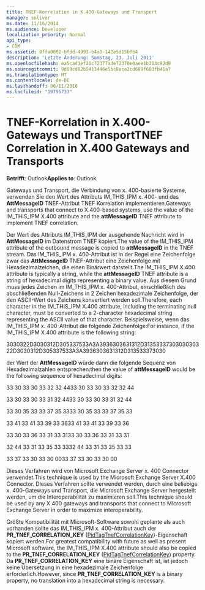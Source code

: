 ```yaml
---
title: TNEF-Korrelation in X.400-Gateways und Transport
manager: soliver
ms.date: 11/16/2014
ms.audience: Developer
localization_priority: Normal
api_type:
- COM
ms.assetid: 0ffa0802-bfdd-4993-b4a3-142e5d15bfb4
description: 'Letzte Änderung: Samstag, 23. Juli 2011'
ms.openlocfilehash: ea5ca41ef21c72377ade72370e0aee1b313c92d9
ms.sourcegitcommit: 9d60cd82b5413446e5bc8ace2cd689f683fb41a7
ms.translationtype: MT
ms.contentlocale: de-DE
ms.lasthandoff: 06/11/2018
ms.locfileid: "19795733"
---
```

# <a name="tnef-correlation-in-x400-gateways-and-transports"></a><span data-ttu-id="522f1-103">TNEF-Korrelation in X.400-Gateways und Transport</span><span class="sxs-lookup"><span data-stu-id="522f1-103">TNEF Correlation in X.400 Gateways and Transports</span></span>

  
  
<span data-ttu-id="522f1-104">**Betrifft**: Outlook</span><span class="sxs-lookup"><span data-stu-id="522f1-104">**Applies to**: Outlook</span></span> 
  
<span data-ttu-id="522f1-105">Gateways und Transport, die Verbindung von x. 400-basierte Systeme, verwenden Sie den Wert des Attributs IM_THIS_IPM x. 400- und das **AttMessageID** TNEF-Attribut TNEF Korrelation implementieren.</span><span class="sxs-lookup"><span data-stu-id="522f1-105">Gateways and transports that connect to X.400-based systems, use the value of the IM_THIS_IPM X.400 attribute and the **attMessageID** TNEF attribute to implement TNEF correlation.</span></span> 
  
<span data-ttu-id="522f1-106">Der Wert des Attributs IM_THIS_IPM der ausgehende Nachricht wird in **AttMessageID** im Datenstrom TNEF kopiert.</span><span class="sxs-lookup"><span data-stu-id="522f1-106">The value of the IM_THIS_IPM attribute of the outbound message is copied to **attMessageID** in the TNEF stream.</span></span> <span data-ttu-id="522f1-107">Das IM_THIS_IPM x. 400-Attribut ist in der Regel eine Zeichenfolge zwar das **AttMessageID** TNEF-Attribut eine Zeichenfolge mit Hexadezimalzeichen, die einen Binärwert darstellt.</span><span class="sxs-lookup"><span data-stu-id="522f1-107">The IM_THIS_IPM X.400 attribute is typically a string, while the **attMessageID** TNEF attribute is a string of hexadecimal digits representing a binary value.</span></span> <span data-ttu-id="522f1-108">Aus diesem Grund muss jedes Zeichen im IM_THIS_IPM x. 400-Attribut, einschließlich des abschließenden Null-Zeichens in 2 Zeichen hexadezimale Zeichenfolge, der den ASCII-Wert des Zeichens konvertiert werden soll.</span><span class="sxs-lookup"><span data-stu-id="522f1-108">Therefore, each character in the IM_THIS_IPM X.400 attribute, including the terminating null character, must be converted to a 2-character hexadecimal string representing the ASCII value of that character.</span></span> <span data-ttu-id="522f1-109">Beispielsweise, wenn das IM_THIS_IPM x. 400-Attribut die folgende Zeichenfolge:</span><span class="sxs-lookup"><span data-stu-id="522f1-109">For instance, if the IM_THIS_IPM X.400 attribute is the following string:</span></span> 
  
<span data-ttu-id="522f1-110">3030322D3030312D305337533A3A3936303631312D313533373030</span><span class="sxs-lookup"><span data-stu-id="522f1-110">3030322D3030312D305337533A3A3936303631312D313533373030</span></span>
  
<span data-ttu-id="522f1-111">der Wert der **AttMessageID** würde dann die folgende Sequenz von Hexadezimalzahlen entsprechen:</span><span class="sxs-lookup"><span data-stu-id="522f1-111">then the value of **attMessageID** would be the following sequence of hexadecimal digits:</span></span> 
  
<span data-ttu-id="522f1-112">33 30 33 30 33 32 32 44</span><span class="sxs-lookup"><span data-stu-id="522f1-112">33 30 33 30 33 32 32 44</span></span>
  
<span data-ttu-id="522f1-113">33 30 33 30 33 31 32 44</span><span class="sxs-lookup"><span data-stu-id="522f1-113">33 30 33 30 33 31 32 44</span></span>
  
<span data-ttu-id="522f1-114">33 30 35 33 33 37 35 33</span><span class="sxs-lookup"><span data-stu-id="522f1-114">33 30 35 33 33 37 35 33</span></span>
  
<span data-ttu-id="522f1-115">33 41 33 41 33 39 33 36</span><span class="sxs-lookup"><span data-stu-id="522f1-115">33 41 33 41 33 39 33 36</span></span>
  
<span data-ttu-id="522f1-116">33 30 33 36 33 31 33 31</span><span class="sxs-lookup"><span data-stu-id="522f1-116">33 30 33 36 33 31 33 31</span></span>
  
<span data-ttu-id="522f1-117">32 44 33 31 33 35 33 33</span><span class="sxs-lookup"><span data-stu-id="522f1-117">32 44 33 31 33 35 33 33</span></span>
  
<span data-ttu-id="522f1-118">33 37 33 30 33 30 00</span><span class="sxs-lookup"><span data-stu-id="522f1-118">33 37 33 30 33 30 00</span></span>
  
<span data-ttu-id="522f1-119">Dieses Verfahren wird von Microsoft Exchange Server x. 400 Connector verwendet.</span><span class="sxs-lookup"><span data-stu-id="522f1-119">This technique is used by the Microsoft Exchange Server X.400 Connector.</span></span> <span data-ttu-id="522f1-120">Dieses Verfahren sollte verwendet werden, durch eine beliebige x. 400-Gateways und Transport, die Microsoft Exchange Server hergestellt werden, um die Interoperabilität zu maximieren soll.</span><span class="sxs-lookup"><span data-stu-id="522f1-120">This technique should be used by any X.400 gateways and transports that connect to Microsoft Exchange Server in order to maximize interoperability.</span></span>
  
<span data-ttu-id="522f1-121">Größte Kompatibilität mit Microsoft-Software sowohl geplante als auch vorhanden sollte das IM_THIS_IPM x. 400-Attribut auch der **PR_TNEF_CORRELATION_KEY** ([PidTagTnefCorrelationKey](pidtagtnefcorrelationkey-canonical-property.md))-Eigenschaft kopiert werden.</span><span class="sxs-lookup"><span data-stu-id="522f1-121">For greatest compatibility with future as well as present Microsoft software, the IM_THIS_IPM X.400 attribute should also be copied to the **PR_TNEF_CORRELATION_KEY** ([PidTagTnefCorrelationKey](pidtagtnefcorrelationkey-canonical-property.md)) property.</span></span> <span data-ttu-id="522f1-122">Da **PR_TNEF_CORRELATION_KEY** eine binäre Eigenschaft ist, ist jedoch keine Übersetzung in eine hexadezimale Zeichenfolge erforderlich.</span><span class="sxs-lookup"><span data-stu-id="522f1-122">However, since **PR_TNEF_CORRELATION_KEY** is a binary property, no translation into a hexadecimal string is necessary.</span></span> 
  

